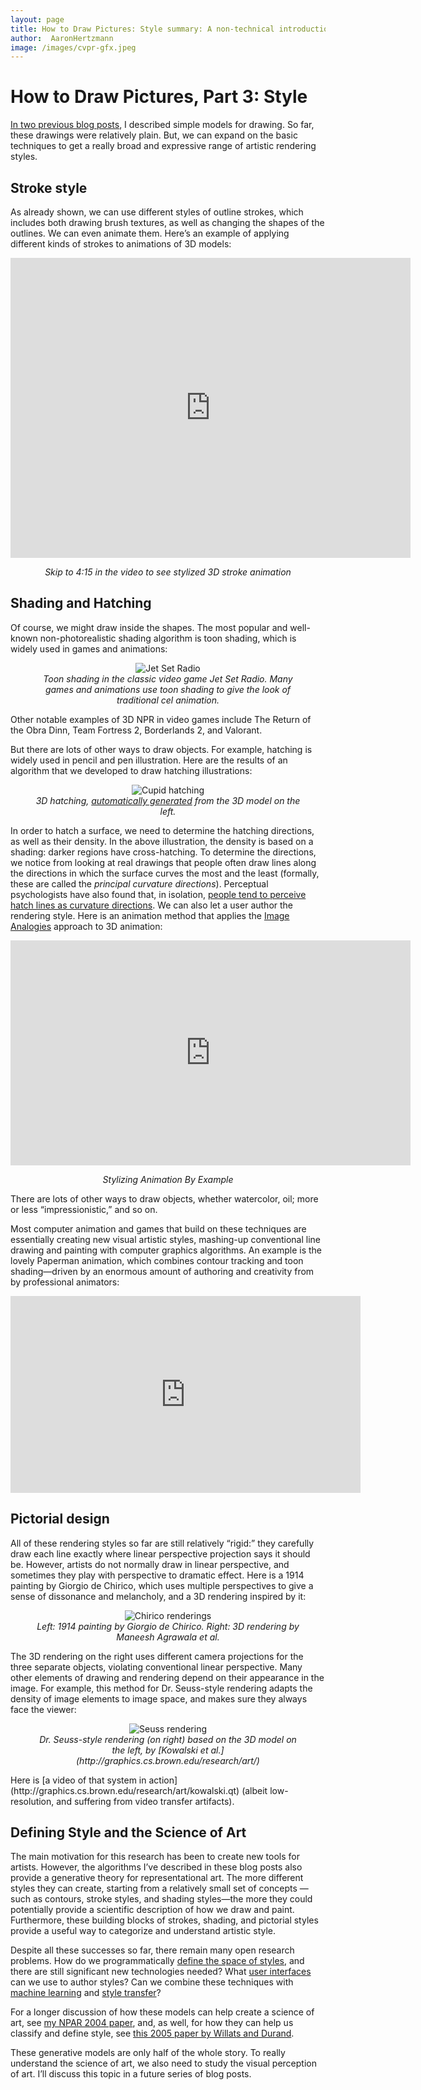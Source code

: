 ```yaml
---
layout: page
title: How to Draw Pictures: Style summary: A non-technical introduction to non-photorealistic rendering, part 3
author:  AaronHertzmann
image: /images/cvpr-gfx.jpeg
---
```



# How to Draw Pictures, Part 3: Style



[In two previous blog posts](https://aaronhertzmann.com/2020/09/13/2020-09-12-how-to-draw-pictures-contours.html), I described simple models for drawing. So far, these drawings were relatively plain. But, we can expand on the basic techniques to get a really broad and expressive range of artistic rendering styles.

Stroke style
------------

As already shown, we can use different styles of outline strokes, which includes both drawing brush textures, as well as changing the shapes of the outlines. We can even animate them. Here’s an example of applying different kinds of strokes to animations of 3D models:

<center><iframe src="https://player.vimeo.com/video/45851544" width="640" height="480" frameborder="0" allow="autoplay; fullscreen" allowfullscreen></iframe>
<p><i>Skip to 4:15 in the video to see stylized 3D stroke animation</i></p></center>


Shading and Hatching
--------

Of course, we might draw inside the shapes. The most popular and well-known non-photorealistic shading algorithm is toon shading, which is widely used in games and animations:

<center>
<figure>
  <img src="../../../images/howtodraw/jet_set_radio.jpeg" alt="Jet Set Radio"/>
  <figcaption align="center"><i>Toon shading in the classic video game Jet Set Radio. Many games and animations use toon shading to give the look of traditional cel animation.
</i></figcaption>
</figure>
</center>
Other notable examples of 3D NPR in video games include The Return of the Obra Dinn, Team Fortress 2, Borderlands 2, and Valorant.

But there are lots of other ways to draw objects. For example, hatching is widely used in pencil and pen illustration. Here are the results of an algorithm that we developed to draw hatching illustrations:
<center>
<figure>
  <img src="../../../images/howtodraw/cupid_hatch.png" alt="Cupid hatching"/>
  <figcaption align="center"><i>3D hatching, <a href="https://www.mrl.nyu.edu/publications/illustrating-smooth/">automatically generated</a> from the 3D model on the left.
</i></figcaption>
</figure>
</center>

In order to hatch a surface, we need to determine the hatching directions, as well as their density. In the above illustration, the density is based on a shading: darker regions have cross-hatching. To determine the directions, we notice from looking at real drawings that people often draw lines along the directions in which the surface curves the most and the least (formally, these are called the *principal curvature directions*). Perceptual psychologists have also found that, in isolation, [people tend to perceive hatch lines as curvature directions](https://nyuscholars.nyu.edu/en/publications/observer-biases-in-the-3d-interpretation-of-line-drawings).
We can also let a user author the rendering style. Here is an animation method that applies the [Image Analogies](https://research.adobe.com/image-stylization-history-and-future-part-2/) approach to 3D animation:

<center>
<iframe src="https://player.vimeo.com/video/64407522" width="640" height="360" frameborder="0" allow="autoplay; fullscreen" allowfullscreen></iframe>
<p><i>Stylizing Animation By Example</a></i></p></center>

There are lots of other ways to draw objects, whether watercolor, oil; more or less “impressionistic,” and so on.

Most computer animation and games that build on these techniques are essentially creating new visual artistic styles, mashing-up conventional line drawing and painting with computer graphics algorithms. An example is the lovely Paperman animation, which combines contour tracking and toon shading—driven by an enormous amount of authoring and creativity from by professional animators:

<center>
<iframe width="560" height="315" src="https://www.youtube.com/embed/mM6cLnscmO8" frameborder="0" allow="accelerometer; autoplay; encrypted-media; gyroscope; picture-in-picture" allowfullscreen></iframe></center>

Pictorial design
----

All of these rendering styles so far are still relatively “rigid:” they carefully draw each line exactly where linear perspective projection says it should be. However, artists do not normally draw in linear perspective, and sometimes they play with perspective to dramatic effect. Here is a 1914 painting by Giorgio de Chirico, which uses multiple perspectives to give a sense of dissonance and melancholy, and a 3D rendering inspired by it:
<center>
<figure>
  <img src="../../../images/howtodraw/agrawala_perspective.png" alt="Chirico renderings"/>
  <figcaption align="center"><i>Left: 1914 painting by Giorgio de Chirico. Right: 3D rendering by Maneesh Agrawala et al.</i></figcaption>
</figure>
</center>


The 3D rendering on the right uses different camera projections for the three separate objects, violating conventional linear perspective.
Many other elements of drawing and rendering depend on their appearance in the image. For example, this method for Dr. Seuss-style rendering adapts the density of image elements to image space, and makes sure they always face the viewer:
<center>
<figure>
  <img src="../../../images/howtodraw/seuss.png" alt="Seuss rendering"/>
  <figcaption align="center"><i>Dr. Seuss-style rendering (on right) based on the 3D model on the left, by [Kowalski et al.](http://graphics.cs.brown.edu/research/art/)
</i></figcaption>
</figure>
</center>
Here is [a video of that system in action](http://graphics.cs.brown.edu/research/art/kowalski.qt) (albeit low-resolution, and suffering from video transfer artifacts).

Defining Style and the Science of Art
---

The main motivation for this research has been to create new tools for artists. However, the algorithms I’ve described in these blog posts also provide a generative theory for representational art. The more different styles they can create, starting from a relatively small set of concepts — such as contours, stroke styles, and shading styles—the more they could potentially provide a scientific description of how we draw and paint. Furthermore, these building blocks of strokes, shading, and pictorial styles provide a useful way to categorize and understand artistic style.

Despite all these successes so far, there remain many open research problems. How do we programmatically [define the space of styles](http://freestyle.sourceforge.net/), and there are still significant new technologies needed? What [user interfaces](https://gfx.cs.princeton.edu/pubs/Kalnins_2002_WND/index.php) can we use to author styles? Can we combine these techniques with [machine learning](https://people.cs.umass.edu/~dliu/projects/NeuralContours/) and [style transfer](https://dcgi.fel.cvut.cz/home/sykorad/ebsynth.html)?

For a longer discussion of how these models can help create a science of art, see [my NPAR 2004 paper](http://www.dgp.toronto.edu/~hertzman/ScienceOfArt/), and, as well, for how they can help us classify and define style, see [this 2005 paper by Willats and Durand](https://link.springer.com/content/pdf/10.1007/s10516-004-5449-7.pdf).

These generative models are only half of the whole story. To really understand the science of art, we also need to study the visual perception of art. I’ll discuss this topic in a future series of blog posts.
